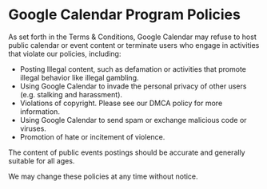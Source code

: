 Google Calendar Program Policies
================================

As set forth in the Terms & Conditions, Google Calendar may refuse to host public calendar or event content or terminate users who engage in activities that violate our policies, including:

* Posting Illegal content, such as defamation or activities that promote illegal behavior like illegal gambling.
* Using Google Calendar to invade the personal privacy of other users (e.g. stalking and harassment).
* Violations of copyright. Please see our DMCA policy for more information.
* Using Google Calendar to send spam or exchange malicious code or viruses.
* Promotion of hate or incitement of violence.

The content of public events postings should be accurate and generally suitable for all ages.

We may change these policies at any time without notice.